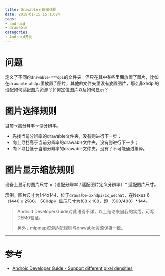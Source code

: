 ```yaml
---
title: Drawable分辨率适配
date: 2019-01-15 15:10:24
tags:
- android
- drawable
categories:
- Android开发
---
```


# 问题

定义了不同的`drawable-***dpi`的文件夹，但只在其中某些里面放置了图片，比如在`drawable-xhdpi`里放置了图片，其他的文件夹里没有放置图片，那么非xhdpi的设配如何适配图片资源？如何定位图片以及如何显示？

<!-- more -->

# 图片选择规则

当前->高分辨率->低分辨率。

- 先找当前分辨率的drawable文件夹，没有则进行下一步；
- 向上寻找高于当前分辨率的drawable文件夹，没有则进行下一步；
- 向下寻找低于当前分辨率的drawable文件夹。没有？不可能通过编译。

# 图片显示缩放规则

设备上显示的图片尺寸 =（设配分辨率 / 适配图片定义分辨率）* 适配图片尺寸。

示例。图片尺寸为144x144，位于`drawalbe-xxhdpi/ic_wechat`，在Nexus 6（1440 x 2560， 560dpi）显示尺寸为168 x 168，即 （560/480）* 144。

> Android Developer Guide对此语焉不详，以上结论来自我的实践，可写DEMO验证。
>
> 另外，mipmap资源适配规则与drawable资源保持一致。

------

# 参考

- [Android Developer Guide - Support different pixel densities](https://developer.android.com/training/multiscreen/screendensities)